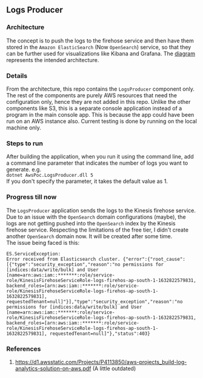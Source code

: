 ## Logs Producer

### Architecture
The concept is to push the logs to the firehose service and then have them stored in the `Amazon ElasticSearch` (Now `OpenSearch`) service, so that they can be further used for visualizations like Kibana and Grafana. The [diagram](resources/LogsProducer-Architecture.pdf) represents the intended architecture.

### Details
From the architecture, this repo contains the `LogsProducer` component only. The rest of the components are purely AWS resources that need the configuration only, hence they are not added in this repo. Unlike the other components like S3, this is a separate console application instead of a program in the main console app. This is because the app could have been run on an AWS instance also. Current testing is done by running on the local machine only.

### Steps to run
After building the application, when you run it using the command line, add a command line parameter that indicates the number of logs you want to generate. e.g.   
`dotnet AwsPoc.LogsProducer.dll 5`  
If you don't specify the parameter, it takes the default value as 1.

### Progress till now
The `LogsProducer` application sends the logs to the Kinesis firehose service. Due to an issue with the `OpenSearch` domain configurations (maybe), the logs are not getting pushed into the `OpenSearch` index by the Kinesis firehose service. Respecting the limitations of the free tier, I didn't create another `OpenSearch` domain now. It will be created after some time.  
The issue being faced is this:
```
ES.ServiceException:
Error received from Elasticsearch cluster. {"error":{"root_cause":[{"type":"security_exception","reason":"no permissions for [indices:data/write/bulk] and User [name=arn:aws:iam::*******:role/service-role/KinesisFirehoseServiceRole-logs-firehos-ap-south-1-1632822579831, backend_roles=[arn:aws:iam::*******:role/service-role/KinesisFirehoseServiceRole-logs-firehos-ap-south-1-1632822579831], requestedTenant=null]"}],"type":"security_exception","reason":"no permissions for [indices:data/write/bulk] and User [name=arn:aws:iam::*******:role/service-role/KinesisFirehoseServiceRole-logs-firehos-ap-south-1-1632822579831, backend_roles=[arn:aws:iam::*******:role/service-role/KinesisFirehoseServiceRole-logs-firehos-ap-south-1-1632822579831], requestedTenant=null]"},"status":403}
```

### References
1. https://d1.awsstatic.com/Projects/P4113850/aws-projects_build-log-analytics-solution-on-aws.pdf (A little outdated)